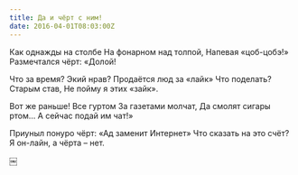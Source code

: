 ```yaml
---
title: Да и чёрт с ним!
date: 2016-04-01T08:03:00Z
---
```


Как однажды на столбе
На фонарном над толпой,
Напевая «цоб-цобэ!»
Размечтался чёрт: «Долой!

Что за время? Экий нрав?
Продаётся люд за «лайк»
Что поделать? Старым став,
Не пойму я этих «зайк».

Вот же раньше! Все гуртом
За газетами молчат,
Да смолят сигары ртом…
А сейчас подай им чат!»

Приуныл понуро чёрт:
«Ад заменит Интернет»
Что сказать на это счёт?
Я он-лайн, а чёрта – нет.

￼
